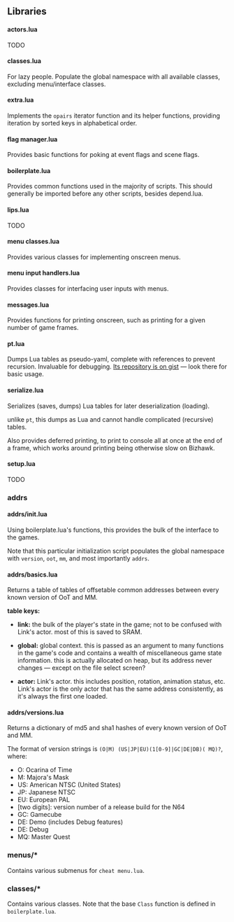 ## Libraries

#### actors.lua
TODO

#### classes.lua
For lazy people.
Populate the global namespace with all available classes,
excluding menu/interface classes.

#### extra.lua
Implements the `opairs` iterator function
and its helper functions,
providing iteration by sorted keys in alphabetical order.

#### flag manager.lua
Provides basic functions for poking at event flags and scene flags.

#### boilerplate.lua
Provides common functions used in the majority of scripts.
This should generally be imported before any other scripts, besides depend.lua.

#### lips.lua
TODO

#### menu classes.lua
Provides various classes for implementing onscreen menus.

#### menu input handlers.lua
Provides classes for interfacing user inputs with menus.

#### messages.lua
Provides functions for printing onscreen,
such as printing for a given number of game frames.

#### pt.lua
Dumps Lua tables as pseudo-yaml,
complete with references to prevent recursion.
Invaluable for debugging.
[Its repository is on gist][pt] — look there for basic usage.

#### serialize.lua
Serializes (saves, dumps) Lua tables for later deserialization (loading).

unlike `pt`, this dumps as Lua and cannot handle complicated (recursive) tables.

Also provides deferred printing,
to print to console all at once at the end of a frame,
which works around printing being otherwise slow on Bizhawk.

[pt]: https://gist.github.com/notwa/13fbddf05f654ba48321

#### setup.lua
TODO

### addrs

#### addrs/init.lua
Using boilerplate.lua's functions,
this provides the bulk of the interface to the games.

Note that this particular initialization script populates the global namespace
with `version`, `oot`, `mm`, and most importantly `addrs`.

#### addrs/basics.lua
Returns a table of tables of offsetable common addresses
between every known version of OoT and MM.

**table keys:**

* **link:** the bulk of the player's state in the game;
not to be confused with Link's actor.
most of this is saved to SRAM.

* **global:** global context.
this is passed as an argument to many functions in the game's code
and contains a wealth of miscellaneous game state information.
this is actually allocated on heap, but its address never changes
— except on the file select screen?

* **actor:** Link's actor.
this includes position, rotation, animation status, etc.
Link's actor is the only actor that
has the same address consistently,
as it's always the first one loaded.

#### addrs/versions.lua
Returns a dictionary of md5 and sha1 hashes
of every known version of OoT and MM.

The format of version strings is
`(O|M) (US|JP|EU)(1[0-9]|GC|DE|DB)( MQ)?`,
where:
* O: Ocarina of Time
* M: Majora's Mask
* US: American NTSC (United States)
* JP: Japanese NTSC
* EU: European PAL
* [two digits]: version number of a release build for the N64
* GC: Gamecube
* DE: Demo (includes Debug features)
* DE: Debug
* MQ: Master Quest

### menus/\*
Contains various submenus for `cheat menu.lua`.

### classes/\*
Contains various classes.
Note that the base `Class` function is defined in `boilerplate.lua`.

